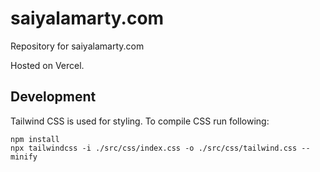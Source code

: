 # saiyalamarty.com

Repository for saiyalamarty.com

Hosted on Vercel.

## Development

Tailwind CSS is used for styling. To compile CSS run following:

```
npm install
npx tailwindcss -i ./src/css/index.css -o ./src/css/tailwind.css --minify
```
